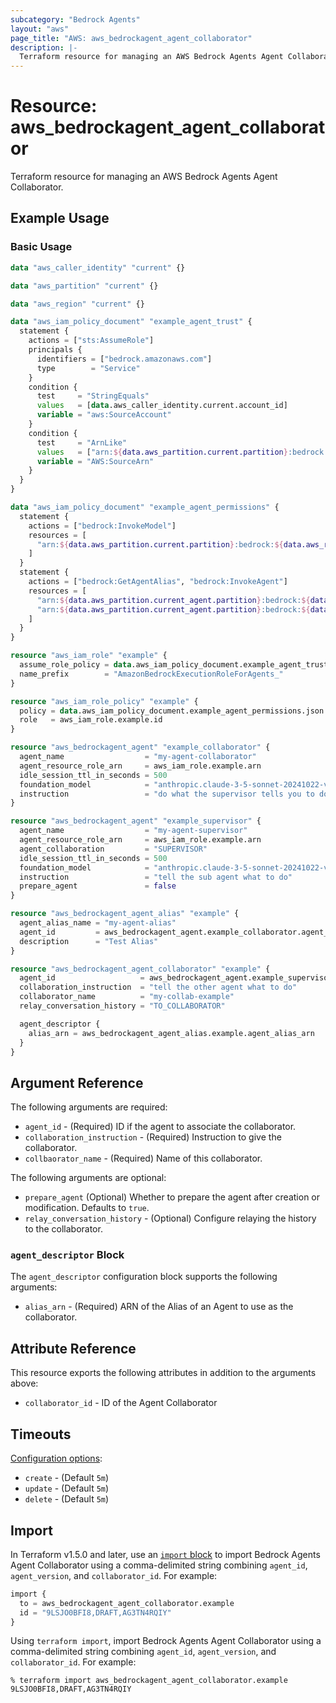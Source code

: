 ```yaml
---
subcategory: "Bedrock Agents"
layout: "aws"
page_title: "AWS: aws_bedrockagent_agent_collaborator"
description: |-
  Terraform resource for managing an AWS Bedrock Agents Agent Collaborator.
---
```

# Resource: aws_bedrockagent_agent_collaborator

Terraform resource for managing an AWS Bedrock Agents Agent Collaborator.

## Example Usage

### Basic Usage

```terraform
data "aws_caller_identity" "current" {}

data "aws_partition" "current" {}

data "aws_region" "current" {}

data "aws_iam_policy_document" "example_agent_trust" {
  statement {
    actions = ["sts:AssumeRole"]
    principals {
      identifiers = ["bedrock.amazonaws.com"]
      type        = "Service"
    }
    condition {
      test     = "StringEquals"
      values   = [data.aws_caller_identity.current.account_id]
      variable = "aws:SourceAccount"
    }
    condition {
      test     = "ArnLike"
      values   = ["arn:${data.aws_partition.current.partition}:bedrock:${data.aws_region.current.name}:${data.aws_caller_identity.current.account_id}:agent/*"]
      variable = "AWS:SourceArn"
    }
  }
}

data "aws_iam_policy_document" "example_agent_permissions" {
  statement {
    actions = ["bedrock:InvokeModel"]
    resources = [
      "arn:${data.aws_partition.current.partition}:bedrock:${data.aws_region.current.name}::foundation-model/anthropic.claude-3-5-sonnet-20241022-v2:0",
    ]
  }
  statement {
    actions = ["bedrock:GetAgentAlias", "bedrock:InvokeAgent"]
    resources = [
      "arn:${data.aws_partition.current_agent.partition}:bedrock:${data.aws_region.current.name}:${data.aws_caller_identity.current.account_id}:agent/*",
      "arn:${data.aws_partition.current_agent.partition}:bedrock:${data.aws_region.current.name}:${data.aws_caller_identity.current.account_id}:agent-alias/*"
    ]
  }
}

resource "aws_iam_role" "example" {
  assume_role_policy = data.aws_iam_policy_document.example_agent_trust.json
  name_prefix        = "AmazonBedrockExecutionRoleForAgents_"
}

resource "aws_iam_role_policy" "example" {
  policy = data.aws_iam_policy_document.example_agent_permissions.json
  role   = aws_iam_role.example.id
}

resource "aws_bedrockagent_agent" "example_collaborator" {
  agent_name                  = "my-agent-collaborator"
  agent_resource_role_arn     = aws_iam_role.example.arn
  idle_session_ttl_in_seconds = 500
  foundation_model            = "anthropic.claude-3-5-sonnet-20241022-v2:0"
  instruction                 = "do what the supervisor tells you to do"
}

resource "aws_bedrockagent_agent" "example_supervisor" {
  agent_name                  = "my-agent-supervisor"
  agent_resource_role_arn     = aws_iam_role.example.arn
  agent_collaboration         = "SUPERVISOR"
  idle_session_ttl_in_seconds = 500
  foundation_model            = "anthropic.claude-3-5-sonnet-20241022-v2:0"
  instruction                 = "tell the sub agent what to do"
  prepare_agent               = false
}

resource "aws_bedrockagent_agent_alias" "example" {
  agent_alias_name = "my-agent-alias"
  agent_id         = aws_bedrockagent_agent.example_collaborator.agent_id
  description      = "Test Alias"
}

resource "aws_bedrockagent_agent_collaborator" "example" {
  agent_id                   = aws_bedrockagent_agent.example_supervisor.agent_id
  collaboration_instruction  = "tell the other agent what to do"
  collaborator_name          = "my-collab-example"
  relay_conversation_history = "TO_COLLABORATOR"

  agent_descriptor {
    alias_arn = aws_bedrockagent_agent_alias.example.agent_alias_arn
  }
}
```

## Argument Reference

The following arguments are required:

* `agent_id` - (Required) ID if the agent to associate the collaborator.
* `collaboration_instruction` - (Required) Instruction to give the collaborator.
* `collbaorator_name` - (Required) Name of this collaborator.

The following arguments are optional:

* `prepare_agent` (Optional) Whether to prepare the agent after creation or modification. Defaults to `true`.
* `relay_conversation_history` - (Optional) Configure relaying the history to the collaborator.

### `agent_descriptor` Block

The `agent_descriptor` configuration block supports the following arguments:

* `alias_arn` - (Required) ARN of the Alias of an Agent to use as the collaborator.

## Attribute Reference

This resource exports the following attributes in addition to the arguments above:

* `collaborator_id` - ID of the Agent Collaborator

## Timeouts

[Configuration options](https://developer.hashicorp.com/terraform/language/resources/syntax#operation-timeouts):

* `create` - (Default `5m`)
* `update` - (Default `5m`)
* `delete` - (Default `5m`)

## Import

In Terraform v1.5.0 and later, use an [`import` block](https://developer.hashicorp.com/terraform/language/import) to import Bedrock Agents Agent Collaborator using a comma-delimited string combining `agent_id`, `agent_version`, and `collaborator_id`. For example:

```terraform
import {
  to = aws_bedrockagent_agent_collaborator.example
  id = "9LSJO0BFI8,DRAFT,AG3TN4RQIY"
}
```

Using `terraform import`, import Bedrock Agents Agent Collaborator using a comma-delimited string combining `agent_id`, `agent_version`, and `collaborator_id`. For example:

```console
% terraform import aws_bedrockagent_agent_collaborator.example 9LSJO0BFI8,DRAFT,AG3TN4RQIY
```
